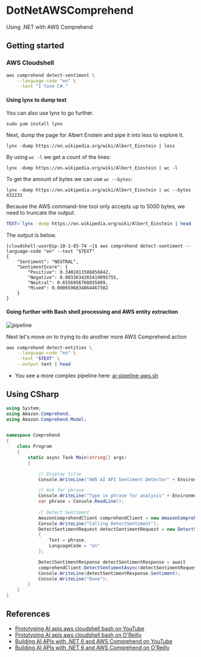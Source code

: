 # DotNetAWSComprehend
Using .NET with AWS Comprehend


## Getting started

### AWS Cloudshell

```bash
aws comprehend detect-sentiment \
    --language-code "en" \
    --text "I love C#."
```


#### Using lynx to dump text

You can also use lynx to go further.

`sudo yum install lynx`

Next, dump the page for Albert Enstein and pipe it into less to explore it.

`lynx -dump https://en.wikipedia.org/wiki/Albert_Einstein | less`

By using `wc -l` we get a count of the lines:

`lynx -dump https://en.wikipedia.org/wiki/Albert_Einstein | wc -l`

To get the amount of bytes we can use `wc --bytes`:

`lynx -dump https://en.wikipedia.org/wiki/Albert_Einstein | wc --bytes
432232`

Because the AWS command-line tool only accepts up to 5000 bytes, we need to truncate the output.

```bash
TEXT=`lynx -dump https://en.wikipedia.org/wiki/Albert_Einstein | head -c 5000`
```

The output is below.

```
[cloudshell-user@ip-10-1-85-74 ~]$ aws comprehend detect-sentiment --language-code "en" --text "$TEXT"
{
    "Sentiment": "NEUTRAL",
    "SentimentScore": {
        "Positive": 0.3402811586856842,
        "Negative": 0.0033634265419095755,
        "Neutral": 0.6556956768035889,
        "Mixed": 0.0006596834864467382
    }
}
```

#### Going further with Bash shell processing and AWS entity extraction

![pipeline](https://user-images.githubusercontent.com/58792/148614301-0d739107-3923-4f6e-b3fa-a47222300cc3.png)


Next let's move on to trying to do another more AWS Comprehend action

```bash
aws comprehend detect-entities \
    --language-code "en" \
    --text "$TEXT" \
    --output text | head
```

* You see a more complex pipeline here:  [ai-pipeline-aws.sh](https://github.com/noahgift/DotNetAWSComprehend/blob/main/ai-pipeline-aws.sh)

## Using CSharp

```csharp
using System;
using Amazon.Comprehend;
using Amazon.Comprehend.Model;


namespace Comprehend
{
    class Program
    {
        static async Task Main(string[] args)
        {

            // Display title
            Console.WriteLine("AWS AI API Sentiment Detector" + Environment.NewLine);

            // Ask for phrase
            Console.WriteLine("Type in phrase for analysis" + Environment.NewLine);
            var phrase = Console.ReadLine();
            
            // Detect Sentiment
            AmazonComprehendClient comprehendClient = new AmazonComprehendClient();
            Console.WriteLine("Calling DetectSentiment");
            DetectSentimentRequest detectSentimentRequest = new DetectSentimentRequest()
            {
                Text = phrase,
                LanguageCode = "en"
            };

            DetectSentimentResponse detectSentimentResponse = await
            comprehendClient.DetectSentimentAsync(detectSentimentRequest);
            Console.WriteLine(detectSentimentResponse.Sentiment);
            Console.WriteLine("Done");
        }
    }
}
```


## References

* [Prototyping AI apis aws cloudshell bash on YouTube](https://www.youtube.com/watch?v=o469kbmh_iM)
* [Prototyping AI apis aws cloudshell bash on O'Reilly](https://learning.oreilly.com/videos/prototyping-aws-ai/01072022VIDEOPAIML/)
* [Building AI APIs with .NET 6 and AWS Comprehend on YouTube](https://youtu.be/zhiNMmg8FxA)
* [Building AI APIs with .NET 6 and AWS Comprehend on O'Reilly](https://learning.oreilly.com/videos/building-ai-apis/01082022VIDEOPAIML/)